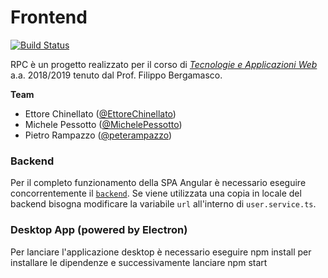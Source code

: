 # Frontend

[![Build Status](https://travis-ci.com/dsirpc/frontend.svg?branch=master)](https://travis-ci.com/dsirpc/frontend)

RPC è un progetto realizzato per il corso di [_Tecnologie e Applicazioni Web_](https://www.unive.it/data/insegnamento/212562) a.a. 2018/2019 tenuto dal Prof. Filippo Bergamasco.

**Team**
* Ettore Chinellato ([@EttoreChinellato](https://github.com/EttoreChinellato))
* Michele Pessotto ([@MichelePessotto](MichelePessotto))
* Pietro Rampazzo ([@peterampazzo](https://github.com/peterampazzo))

### Backend
Per il completo funzionamento della SPA Angular è necessario eseguire concorrentemente il [`backend`](https://github.com/dsirpc/backend). Se viene utilizzata una copia in locale del backend bisogna modificare la variabile `url` all'interno di `user.service.ts`.

### Desktop App (powered by Electron)

Per lanciare l'applicazione desktop è necessario eseguire npm install per installare le dipendenze e successivamente lanciare npm start 
